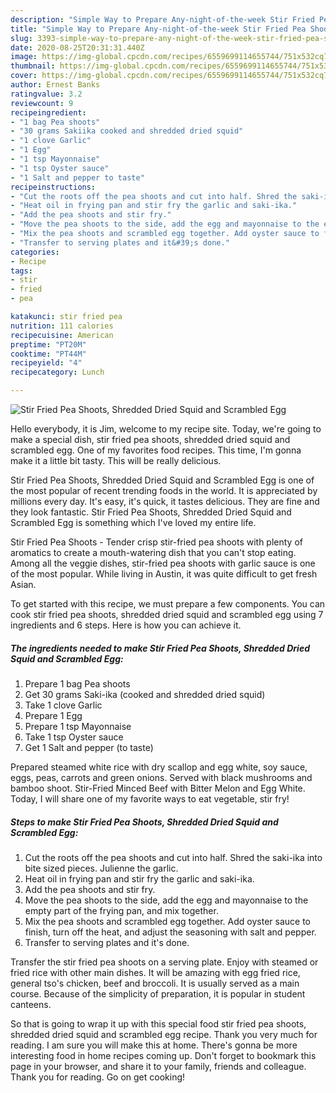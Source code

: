 ```yaml
---
description: "Simple Way to Prepare Any-night-of-the-week Stir Fried Pea Shoots, Shredded Dried Squid and Scrambled Egg"
title: "Simple Way to Prepare Any-night-of-the-week Stir Fried Pea Shoots, Shredded Dried Squid and Scrambled Egg"
slug: 3393-simple-way-to-prepare-any-night-of-the-week-stir-fried-pea-shoots-shredded-dried-squid-and-scrambled-egg
date: 2020-08-25T20:31:31.440Z
image: https://img-global.cpcdn.com/recipes/6559699114655744/751x532cq70/stir-fried-pea-shoots-shredded-dried-squid-and-scrambled-egg-recipe-main-photo.jpg
thumbnail: https://img-global.cpcdn.com/recipes/6559699114655744/751x532cq70/stir-fried-pea-shoots-shredded-dried-squid-and-scrambled-egg-recipe-main-photo.jpg
cover: https://img-global.cpcdn.com/recipes/6559699114655744/751x532cq70/stir-fried-pea-shoots-shredded-dried-squid-and-scrambled-egg-recipe-main-photo.jpg
author: Ernest Banks
ratingvalue: 3.2
reviewcount: 9
recipeingredient:
- "1 bag Pea shoots"
- "30 grams Sakiika cooked and shredded dried squid"
- "1 clove Garlic"
- "1 Egg"
- "1 tsp Mayonnaise"
- "1 tsp Oyster sauce"
- "1 Salt and pepper to taste"
recipeinstructions:
- "Cut the roots off the pea shoots and cut into half. Shred the saki-ika into bite sized pieces. Julienne the garlic."
- "Heat oil in frying pan and stir fry the garlic and saki-ika."
- "Add the pea shoots and stir fry."
- "Move the pea shoots to the side, add the egg and mayonnaise to the empty part of the frying pan, and mix together."
- "Mix the pea shoots and scrambled egg together. Add oyster sauce to finish, turn off the heat, and adjust the seasoning with salt and pepper."
- "Transfer to serving plates and it&#39;s done."
categories:
- Recipe
tags:
- stir
- fried
- pea

katakunci: stir fried pea 
nutrition: 111 calories
recipecuisine: American
preptime: "PT20M"
cooktime: "PT44M"
recipeyield: "4"
recipecategory: Lunch

---
```



![Stir Fried Pea Shoots, Shredded Dried Squid and Scrambled Egg](https://img-global.cpcdn.com/recipes/6559699114655744/751x532cq70/stir-fried-pea-shoots-shredded-dried-squid-and-scrambled-egg-recipe-main-photo.jpg)

Hello everybody, it is Jim, welcome to my recipe site. Today, we're going to make a special dish, stir fried pea shoots, shredded dried squid and scrambled egg. One of my favorites food recipes. This time, I'm gonna make it a little bit tasty. This will be really delicious.

Stir Fried Pea Shoots, Shredded Dried Squid and Scrambled Egg is one of the most popular of recent trending foods in the world. It is appreciated by millions every day. It's easy, it's quick, it tastes delicious. They are fine and they look fantastic. Stir Fried Pea Shoots, Shredded Dried Squid and Scrambled Egg is something which I've loved my entire life.

Stir Fried Pea Shoots - Tender crisp stir-fried pea shoots with plenty of aromatics to create a mouth-watering dish that you can&#39;t stop eating. Among all the veggie dishes, stir-fried pea shoots with garlic sauce is one of the most popular. While living in Austin, it was quite difficult to get fresh Asian.


To get started with this recipe, we must prepare a few components. You can cook stir fried pea shoots, shredded dried squid and scrambled egg using 7 ingredients and 6 steps. Here is how you can achieve it.

<!--inarticleads1-->

##### The ingredients needed to make Stir Fried Pea Shoots, Shredded Dried Squid and Scrambled Egg:

1. Prepare 1 bag Pea shoots
1. Get 30 grams Saki-ika (cooked and shredded dried squid)
1. Take 1 clove Garlic
1. Prepare 1 Egg
1. Prepare 1 tsp Mayonnaise
1. Take 1 tsp Oyster sauce
1. Get 1 Salt and pepper (to taste)


Prepared steamed white rice with dry scallop and egg white, soy sauce, eggs, peas, carrots and green onions. Served with black mushrooms and bamboo shoot. Stir-Fried Minced Beef with Bitter Melon and Egg White. Today, I will share one of my favorite ways to eat vegetable, stir fry! 

<!--inarticleads2-->

##### Steps to make Stir Fried Pea Shoots, Shredded Dried Squid and Scrambled Egg:

1. Cut the roots off the pea shoots and cut into half. Shred the saki-ika into bite sized pieces. Julienne the garlic.
1. Heat oil in frying pan and stir fry the garlic and saki-ika.
1. Add the pea shoots and stir fry.
1. Move the pea shoots to the side, add the egg and mayonnaise to the empty part of the frying pan, and mix together.
1. Mix the pea shoots and scrambled egg together. Add oyster sauce to finish, turn off the heat, and adjust the seasoning with salt and pepper.
1. Transfer to serving plates and it&#39;s done.


Transfer the stir fried pea shoots on a serving plate. Enjoy with steamed or fried rice with other main dishes. It will be amazing with egg fried rice, general tso&#39;s chicken, beef and broccoli. It is usually served as a main course. Because of the simplicity of preparation, it is popular in student canteens. 

So that is going to wrap it up with this special food stir fried pea shoots, shredded dried squid and scrambled egg recipe. Thank you very much for reading. I am sure you will make this at home. There's gonna be more interesting food in home recipes coming up. Don't forget to bookmark this page in your browser, and share it to your family, friends and colleague. Thank you for reading. Go on get cooking!
